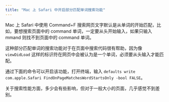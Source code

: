 ```yaml
---
title: "Mac 上 Safari 中开启部分匹配单词搜索功能"
---
```


Mac 上 Safari 中使用 Command+F 搜索网页文字默认是从单词的开始匹配，比如，要想搜索页面中的 command 单词，一定要从头开始输入，如果只输入 mmand 则找不到页面中的 command 单词。

这种部分匹配单词的搜索功能对于在页面中搜索代码很有帮助，因为像 `viewDidLoad` 这样的标识符在网页中会被认为是一个单词，必须要从头输入才能匹配。

通过下面的命令可以开启该功能，打开终端，输入 `defaults write com.apple.Safari FindOnPageMatchesWordStartsOnly -bool FALSE`。

关于搜索性能方面，多少会有些影响，但对于一般大小的页面，几乎感觉不到差别。
